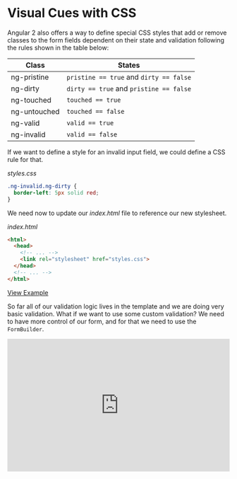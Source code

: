 # Visual Cues with CSS

Angular 2 also offers a way to define special CSS styles that add or remove classes to the form fields dependent on their state and validation following the rules shown in the table below:

Class        | States
------------ | ---------------------------------------
ng-pristine  | `pristine == true` and `dirty == false`
ng-dirty     | `dirty == true` and `pristine == false`
ng-touched   | `touched == true`
ng-untouched | `touched == false`
ng-valid     | `valid == true`
ng-invalid   | `valid == false`

If we want to define a style for an invalid input field, we could define a CSS rule for that.

_styles.css_
```css
.ng-invalid.ng-dirty {
  border-left: 5px solid red;
}
```

We need now to update our _index.html_ file to reference our new stylesheet.

_index.html_
```html
<html>
  <head>
    <!-- ... -->
    <link rel="stylesheet" href="styles.css">
  </head>
  <!-- ... -->
</html>
```

[View Example](http://plnkr.co/edit/EK0xuiM1eIzEfqXrvt7Z?p=preview)

So far all of our validation logic lives in the template and we are doing very basic validation. What if we want to use some custom validation? We need to have more control of our form, and for that we need to use the `FormBuilder`.

<iframe class="no-pdf" style="width: 100%; height: 300px" src="http://embed.plnkr.co/EK0xuiM1eIzEfqXrvt7Z/" frameborder="0" allowfullscren="allowfullscren"></iframe>
